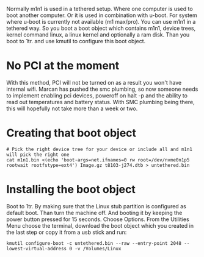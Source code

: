 Normally m1n1 is used in a tethered setup. Where one computer is used to boot another computer. Or it is used in combination with u-boot. For system where u-boot is currently not available (m1 max/pro). You can use m1n1 in a tethered way. So you boot a boot object which contains m1n1, device trees, kernel command linux, a linux kernel and optionally a ram disk. Than you boot to 1tr. and use kmutil to configure this boot object.

# No PCI at the moment
With this method, PCI will not be turned on as a result you won't have internal wifi. Marcan has pushed the smc plumbing, so now someone needs to implement enabling pci devices, poweroff on halt -p and the ability to read out temperatures and battery status. With SMC plumbing being there, this will hopefully not take more than a week or two.

# Creating that boot object

```
# Pick the right device tree for your device or include all and m1n1 will pick the right one
cat m1n1.bin <(echo 'boot-args=net.ifnames=0 rw root=/dev/nvme0n1p5 rootwait rootfstype=ext4') Image.gz t8103-j274.dtb > untethered.bin
```

# Installing the boot object

Boot to 1tr. By making sure that the Linux stub partition is configured as default boot. Than turn the machine off. And booting it by
keeping the power button pressed for 15 seconds. Choose Options. From the Utilities Menu choose the terminal, download the boot object which you created in the last step or copy it from a usb stick and run:

```
kmutil configure-boot -c untethered.bin --raw --entry-point 2048 --lowest-virtual-address 0 -v /Volumes/Linux
```